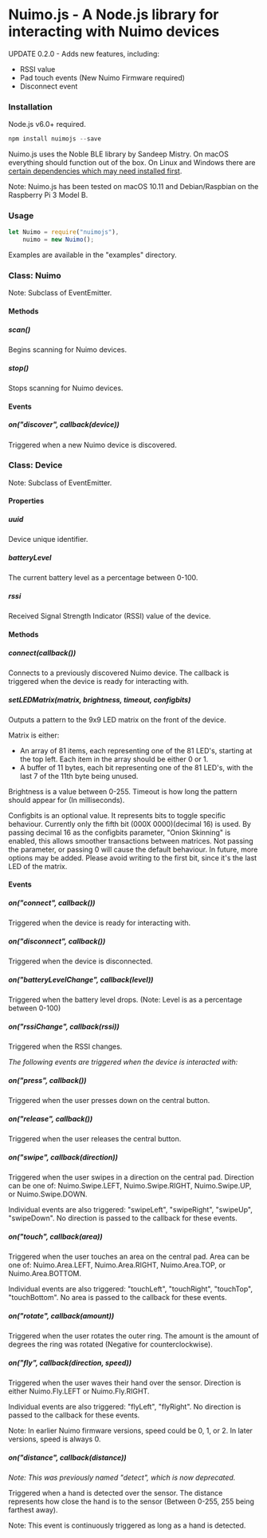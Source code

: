 # Nuimo.js - A Node.js library for interacting with Nuimo devices

UPDATE 0.2.0 - Adds new features, including:

* RSSI value
* Pad touch events (New Nuimo Firmware required)
* Disconnect event

### Installation

Node.js v6.0+ required.

```javascript
npm install nuimojs --save
```

Nuimo.js uses the Noble BLE library by Sandeep Mistry. On macOS everything should function out of the box. On Linux and Windows there are [certain dependencies which may need installed first](https://github.com/sandeepmistry/noble#prerequisites).

Note: Nuimo.js has been tested on macOS 10.11 and Debian/Raspbian on the Raspberry Pi 3 Model B.

### Usage

```javascript
let Nuimo = require("nuimojs"),
    nuimo = new Nuimo();
```

Examples are available in the "examples" directory.

### Class: Nuimo

Note: Subclass of EventEmitter.

#### Methods

##### scan()

Begins scanning for Nuimo devices.

##### stop()

Stops scanning for Nuimo devices.

#### Events

##### on("discover", callback(device))

Triggered when a new Nuimo device is discovered.

### Class: Device

Note: Subclass of EventEmitter.

#### Properties

##### uuid

Device unique identifier.

##### batteryLevel

The current battery level as a percentage between 0-100.

##### rssi

Received Signal Strength Indicator (RSSI) value of the device.

#### Methods

##### connect(callback())

Connects to a previously discovered Nuimo device. The callback is triggered when the device is ready for interacting with.

##### setLEDMatrix(matrix, brightness, timeout, configbits)

Outputs a pattern to the 9x9 LED matrix on the front of the device.

Matrix is either:
- An array of 81 items, each representing one of the 81 LED's, starting at the top left. Each item in the array should be either 0 or 1.
- A buffer of 11 bytes, each bit representing one of the 81 LED's, with the last 7 of the 11th byte being unused.

Brightness is a value between 0-255. Timeout is how long the pattern should appear for (In milliseconds).

Configbits is an optional value. It represents bits to toggle specific behaviour.
Currently only the fifth bit (000X 0000)(decimal 16) is used.
By passing decimal 16 as the configbits parameter, "Onion Skinning" is enabled, this allows smoother transactions between matrices.
Not passing the parameter, or passing 0 will cause the default behaviour.
In future, more options may be added. Please avoid writing to the first bit, since it's the last LED of the matrix.

#### Events

##### on("connect", callback())

Triggered when the device is ready for interacting with.

##### on("disconnect", callback())

Triggered when the device is disconnected.

##### on("batteryLevelChange", callback(level))

Triggered when the battery level drops. (Note: Level is as a percentage between 0-100)

##### on("rssiChange", callback(rssi))

Triggered when the RSSI changes.

*The following events are triggered when the device is interacted with:*

##### on("press", callback())

Triggered when the user presses down on the central button.

##### on("release", callback())

Triggered when the user releases the central button.

##### on("swipe", callback(direction))

Triggered when the user swipes in a direction on the central pad. Direction can be one of: Nuimo.Swipe.LEFT, Nuimo.Swipe.RIGHT, Nuimo.Swipe.UP, or Nuimo.Swipe.DOWN.

Individual events are also triggered: "swipeLeft", "swipeRight", "swipeUp", "swipeDown". No direction is passed to the callback for these events.

##### on("touch", callback(area))

Triggered when the user touches an area on the central pad. Area can be one of: Nuimo.Area.LEFT, Nuimo.Area.RIGHT, Nuimo.Area.TOP, or Nuimo.Area.BOTTOM.

Individual events are also triggered: "touchLeft", "touchRight", "touchTop", "touchBottom". No area is passed to the callback for these events.

##### on("rotate", callback(amount))

Triggered when the user rotates the outer ring. The amount is the amount of degrees the ring was rotated (Negative for counterclockwise).

##### on("fly", callback(direction, speed))

Triggered when the user waves their hand over the sensor. Direction is either Nuimo.Fly.LEFT or Nuimo.Fly.RIGHT.

Individual events are also triggered: "flyLeft", "flyRight". No direction is passed to the callback for these events.

Note: In earlier Nuimo firmware versions, speed could be 0, 1, or 2. In later versions, speed is always 0.

##### on("distance", callback(distance))

*Note: This was previously named "detect", which is now deprecated.*

Triggered when a hand is detected over the sensor. The distance represents how close the hand is to the sensor (Between 0-255, 255 being farthest away).

Note: This event is continuously triggered as long as a hand is detected.
